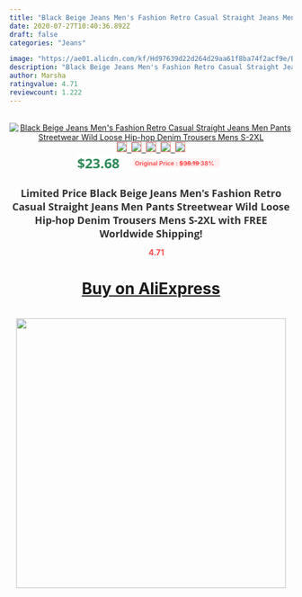 ```yaml
---
title: "Black Beige Jeans Men's Fashion Retro Casual Straight Jeans Men Pants Streetwear Wild Loose Hip-hop Denim Trousers Mens S-2XL"
date: 2020-07-27T10:40:36.892Z
draft: false
categories: "Jeans"

image: "https://ae01.alicdn.com/kf/Hd97639d22d264d29aa61f8ba74f2acf9e/Black-Beige-Jeans-Men-s-Fashion-Retro-Casual-Straight-Jeans-Men-Pants-Streetwear-Wild-Loose-Hip.jpg"
description: "Black Beige Jeans Men's Fashion Retro Casual Straight Jeans Men Pants Streetwear Wild Loose Hip-hop Denim Trousers Mens S-2XL"
author: Marsha
ratingvalue: 4.71
reviewcount: 1.222
---
```

<br>
<div style="text-align: center;">
<a href="https://s.click.aliexpress.com/e/_AYPxxJ" target="_blank" rel="nofollow noopener noreferrer"><img alt="Black Beige Jeans Men's Fashion Retro Casual Straight Jeans Men Pants Streetwear Wild Loose Hip-hop Denim Trousers Mens S-2XL" class="magnifier-image" src="https://ae01.alicdn.com/kf/Hd97639d22d264d29aa61f8ba74f2acf9e/Black-Beige-Jeans-Men-s-Fashion-Retro-Casual-Straight-Jeans-Men-Pants-Streetwear-Wild-Loose-Hip.jpg_640x640.jpg">
<br>
<img style="border:1px solid salmon" src="https://ae01.alicdn.com/kf/Hd97639d22d264d29aa61f8ba74f2acf9e/Black-Beige-Jeans-Men-s-Fashion-Retro-Casual-Straight-Jeans-Men-Pants-Streetwear-Wild-Loose-Hip.jpg_120x120.jpg">&nbsp;&nbsp;<img style="border:1px solid salmon" src="https://ae01.alicdn.com/kf/H29e2d1f24b7b46b29a5586fd03d4e8bd3/Black-Beige-Jeans-Men-s-Fashion-Retro-Casual-Straight-Jeans-Men-Pants-Streetwear-Wild-Loose-Hip.jpg_120x120.jpg">&nbsp;&nbsp;<img style="border:1px solid salmon" src="https://ae01.alicdn.com/kf/H36605f7f5f3349daa254a3a99bac7c35k/Black-Beige-Jeans-Men-s-Fashion-Retro-Casual-Straight-Jeans-Men-Pants-Streetwear-Wild-Loose-Hip.jpg_120x120.jpg">&nbsp;&nbsp;<img style="border:1px solid salmon" src="https://ae01.alicdn.com/kf/Hf6c3112715b44eec8b3fc54f5f3e8a17S/Black-Beige-Jeans-Men-s-Fashion-Retro-Casual-Straight-Jeans-Men-Pants-Streetwear-Wild-Loose-Hip.jpg_120x120.jpg">&nbsp;&nbsp;<img style="border:1px solid salmon" src="https://ae01.alicdn.com/kf/Hf398175ea13b4f88a7fb1a1d23329eeaR/Black-Beige-Jeans-Men-s-Fashion-Retro-Casual-Straight-Jeans-Men-Pants-Streetwear-Wild-Loose-Hip.jpg_120x120.jpg"></a></div><br0>
<div style="text-align: center;"><span style="background-color: white; border: 0px; box-sizing: border-box; color: seagreen; display: inline-block; font-family: &quot;open sans&quot; , &quot;arial&quot; , &quot;helvetica&quot; , sans-serif , &quot;heiti&quot;; font-size: 24px; font-stretch: inherit; font-weight: 700; line-height: inherit; margin: 0px 10px 0px 0px; padding: 0px; vertical-align: middle;">$23.68 </span>
<span style="background: rgb(255 , 241 , 241); border-radius: 3px; border: 0px; box-sizing: border-box; color: #ff4747; display: inline-block; font-family: inherit; font-size: 12px; font-stretch: inherit; font-style: inherit; font-variant: inherit; font-weight: 600; line-height: inherit; margin: 0px; padding: 2px 5px; transform: scale(0.9); vertical-align: middle;">Original Price : <b style="text-decoration: line-through;">$38.19 </b> 38%&nbsp;&nbsp;</span></div>
<h1 style="color: #333333; display: inline-block; font-family: &quot;open sans&quot; , &quot;arial&quot; , &quot;helvetica&quot; , sans-serif , &quot;heiti&quot;; font-size: 18px; font-stretch: inherit; font-weight: 700; text-align: center;">Limited Price Black Beige Jeans Men's Fashion Retro Casual Straight Jeans Men Pants Streetwear Wild Loose Hip-hop Denim Trousers Mens S-2XL with FREE Worldwide Shipping!</h1>
<div style="color: #ff4747; text-align: center;">
<img src="https://4.bp.blogspot.com/-M0ZcTcb-5uY/XleCXlxnR4I/AAAAAAAAAEc/OrjgMkXV1oMQFaCRZj5HQwOCBcu3w1FegCPcBGAYYCw/s1600/star.png" style="height: 15px;">&nbsp;<b>4.71</b></div>
<div class="button_cont" align="center"><a class="buynow_a" href="https://s.click.aliexpress.com/e/_AYPxxJ" target="_blank" rel="nofollow noopener noreferrer"><H1>Buy on AliExpress</H1></a></div><br>
<div class="separator" style="clear: both; text-align: center;">
<img src="https://lh3.googleusercontent.com/-pTy5HemUv9M/XlePHvY0dAI/AAAAAAAAAE4/0nX5iRUoIWY8eMW9Dpxeirr157OZliDIgCLcBGAsYHQ/s1600/badge.gif" width="480">
</div>
